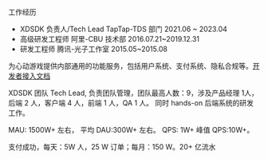 
##


工作经历

- XDSDK 负责人/Tech Lead  TapTap-TDS 部门    2021.06 ~ 2023.04
- 高级研发工程师 阿里-CBU 技术部    2016.07.21~2019.12.31
- 研发工程师 腾讯-光子工作室   2015.05~2015.08



为心动游戏提供内部通用的功能服务，包括用户系统、支付系统、隐私合规等。[开发者接入文档](http://docs.xdglobalapi.com)

XDSDK 团队 Tech Lead, 负责团队管理，团队最高人数：9，涉及产品经理 1人，后端 2 人，客户端 4 人，前端 1 人，QA 1 人。 同时 hands-on 后端系统的研发工作。


MAU: 1500W+ 左右， 平均 DAU:300W+ 左右。
QPS: 1W+ 峰值 QPS:10W+。

支付成功，每天：5W 人，25 W 订单；每月：150 W。20+ 亿流水